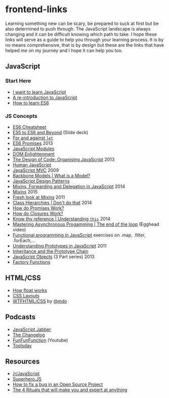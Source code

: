 # frontend-links
Learning something new can be scary, be prepared to suck at first but be also determined to push through. The JavaScript landscape is always changing and it can be difficult knowing which path to take. I hope these links will serve as a guide to help you through your learning process. It is by no means comprehensive, that is by design but these are the links that have helped me on my journey and I hope it can help you too.

## JavaScript

### Start Here
* [I want to learn JavaScript](https://medium.com/@_cmdv_/i-want-to-learn-javascript-in-2015-e96cd85ad225#.2vrwxvu78)
* [A re-introduction to JavaScript](https://developer.mozilla.org/en-US/docs/Web/JavaScript/A_re-introduction_to_JavaScript?redirectlocale=en-US&redirectslug=JavaScript%2FA_re-introduction_to_JavaScript)
* [How to learn ES6](https://medium.com/javascript-scene/how-to-learn-es6-47d9a1ac2620#.x0hlquwtk)


### JS Concepts
* [ES6 Cheatsheet](https://github.com/DrkSephy/es6-cheatsheet)
* [ES5 to ES6 and Beyond](https://speakerdeck.com/rauschma/from-es5-to-es6-es2015-and-es2016) (Slide deck) 
* [For and against `let`](https://davidwalsh.name/for-and-against-let)
* [ES6 Promises](http://www.html5rocks.com/en/tutorials/es6/promises/) 2013
* [JavaScript Modules](https://medium.com/@preethikasireddy/javascript-modules-a-beginner-s-guide-783f7d7a5fcc#.q2jk2t796)
* [DOM Enlightenment](http://domenlightenment.com/)
* [The Design of Code: Organising JavaScript](http://alistapart.com/article/the-design-of-code-organizing-javascript) 2013
* [Human JavaScript](http://read.humanjavascript.com/)
* [JavaScript MVC](http://alistapart.com/article/javascript-mvc) 2009
* [Backbone Models | What is a Model?](https://cdnjs.com/libraries/backbone.js/tutorials/what-is-a-model/)
* [JavaScript Design Patterns](http://addyosmani.com/resources/essentialjsdesignpatterns/book/) 
* [Mixins, Forwarding and Delegation in JavaScript](http://raganwald.com/2014/04/10/mixins-forwarding-delegation.html) 2014
* [Mixins](http://raganwald.com/2015/06/10/mixins.html) 2015
* [Fresh look at Mixins](https://javascriptweblog.wordpress.com/2011/05/31/a-fresh-look-at-javascript-mixins/) 2011
* [Class Hierarchies | Don't do that](http://raganwald.com/2014/03/31/class-hierarchies-dont-do-that.html) 2014
* [How do Promises Work?](http://robotlolita.me/2015/11/15/how-do-promises-work.html)
* [How do Closures Work?](http://stackoverflow.com/questions/111102/how-do-javascript-closures-work)
* [Know thy reference | Understanding `this`](http://perfectionkills.com/know-thy-reference/) 2014
* [Mastering Asynchronous Progamming | The end of the loop](https://egghead.io/series/mastering-asynchronous-programming-the-end-of-the-loop) (Egghead video)
* [Functional programming in JavaScript](http://reactivex.io/learnrx/) exercises on .map, .filter, .forEach,...
* [Understanding Prototypes in JavaScript](http://yehudakatz.com/2011/08/12/understanding-prototypes-in-javascript/) 2011
* [Inheritance and the Prototype Chain](https://developer.mozilla.org/en-US/docs/Web/JavaScript/Inheritance_and_the_prototype_chain)
* [JavaScript Objects](https://davidwalsh.name/javascript-objects) (3 Part series) 2013 
* [Factory Functions](https://medium.com/@pyrolistical/factory-functions-pattern-in-depth-356d14801c91#.2mm3prg3i)

## HTML/CSS
* [How float works](http://bitsofco.de/how-floating-works/)
* [CSS Layouts](http://book.mixu.net/css/single-page.html)
* [WTFHTML/CSS](http://wtfhtmlcss.com/) by [@mdo](http://github.com/mdo)

## Podcasts
* [JavaScript Jabber](https://devchat.tv/js-jabber)
* [The Changelog](http://5by5.tv/changelog)
* [FunFunFunction](https://www.youtube.com/channel/UCO1cgjhGzsSYb1rsB4bFe4Q) (Youtube) 
* [Toolsday](http://toolsday.io/)

## Resources
* [/r/JavaScript](https://www.reddit.com/r/javascript)
* [Superhero.JS](http://superherojs.com/)
* [How to fix a bug in an Open Source Project](http://nolanlawson.com/2015/12/28/how-to-fix-a-bug-in-an-open-source-project/)
* [The 4 Rituals that will make you and expert at anything](http://www.bakadesuyo.com/2016/03/expert/)


